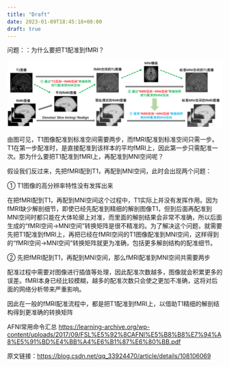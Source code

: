 ```yaml
---
title: "Draft"
date: 2023-01-09T18:45:18+08:00
draft: true
---
```


问题：：为什么要把T1配准到fMRI？


![fmri_T1_registration](/content/afni/images/fmri_T1_registration.png)

由图可见，T1图像配准到标准空间需要两步，而fMRI配准到标准空间只需一步。T1在第一步配准时，是直接配准到该样本的平均fMRI上，因此第一步只需配准一次。那为什么要把T1配准到fMRI上，再配准到MNI空间呢？

假设我们反过来，先把fMRI配到T1，再配到MNI空间，此时会出现两个问题：

① T1图像的高分辨率特性没有发挥出来

在把fMRI配到T1，再配到MNI空间这个过程中，T1实际上并没有发挥作用。因为fMRI缺少解剖细节，即使已经先配准到精细的解剖图像T1，但到后面再配准到MNI空间时都只能在大体轮廓上对准，而里面的解剖结果会非常不准确，所以后面生成的“fMRI空间→MNI空间”转换矩阵是很不精准的。为了解决这个问题，就需要先把T1配准到fMRI上，再把已经在fMRI空间的T1图像配准到MNI空间，这样得到的“fMRI空间→MNI空间”转换矩阵就更为准确，包括更多解剖结构的配准细节。

② 先把fMRI配到T1，再配到MNI空间，那么fMRI配准到MNI空间共需要两步

配准过程中需要对图像进行插值等处理，因此配准次数越多，图像就会积累更多的误差。fMRI本身已经比较模糊，越多的配准次数只会使之更加不准确，这将对后面的网络分析带来严重影响。

因此在一般的fMRI配准流程中，都是把T1配准到fMRI上，以借助T1精细的解剖结构得到更准确的转换矩阵

AFNI常用命令汇总
https://learning-archive.org/wp-content/uploads/2017/09/FSL%E5%92%8CAFNI%E5%B8%B8%E7%94%A8%E5%91%BD%E4%BB%A4%E6%B1%87%E6%80%BB.pdf


原文链接：https://blog.csdn.net/qq_33924470/article/details/108106069